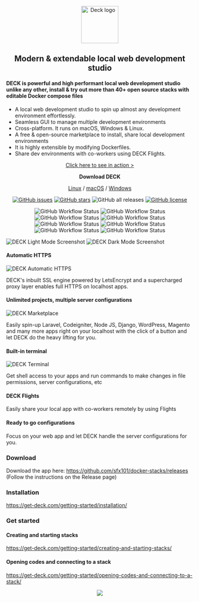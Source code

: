 <p align="center">
  <img src="https://get-deck.com/wp-content/uploads/2020/11/android-chrome-512x512-1.png" alt="Deck logo" height="100"/>
</p>

<h2 align="center">Modern & extendable local web development studio</h3>

#### DECK is powerful and high performant local web development studio unlike any other, install & try out more than 40+ open source stacks with editable Docker compose files

- A local web development studio to spin up almost any development environment effortlessly.
- Seamless GUI to manage multiple development environments
- Cross-platform. It runs on macOS, Windows & Linux.
- A free & open-source marketplace to install, share local development environments
- It is highly extensible by modifying Dockerfiles.
- Share dev environments with co-workers using DECK Flights.

<p align="center">
  <a href="https://www.loom.com/share/056e358938144db788d4c32a65a0572d">Click here to see in action &gt;</a>
</p>
<p align="center"><strong>Download DECK</strong></p>
<p align="center">
  <a href="https://github.com/sfx101/deck/releases/tag/v3.0.0">Linux</a> /
  <a href="https://github.com/sfx101/deck/releases/download/v3.0.0/DECK-3.0.0.dmg">macOS</a> / <a href="https://github.com/sfx101/deck/releases/download/v3.0.0/DECK-Setup-3.0.0.exe">Windows</a>
</p>
<p align="center">
  <a href="https://github.com/sfx101/docker-stacks/issues"><img alt="GitHub issues" src="https://img.shields.io/github/issues/sfx101/docker-stacks?style=for-the-badge"></a>
  <a href="https://github.com/sfx101/docker-stacks/stargazers"><img alt="GitHub stars" src="https://img.shields.io/github/stars/sfx101/docker-stacks?style=for-the-badge"></a>
  <img alt="GitHub all releases" src="https://img.shields.io/github/downloads/sfx101/docker-stacks/total?style=for-the-badge">
  <a href="https://github.com/sfx101/docker-stacks/blob/master/LICENSE"><img alt="GitHub license" src="https://img.shields.io/github/license/sfx101/docker-stacks?style=for-the-badge"></a>
</p>
<p align="center">
  <img alt="GitHub Workflow Status" src="https://img.shields.io/github/workflow/status/deck-app/lamp-stack/LAMP?label=LAMP&style=flat-square"> <img alt="GitHub Workflow Status" src="https://img.shields.io/github/workflow/status/deck-app/lemp-stack/Docker%20Image%20CI?label=LEMP&style=flat-square"> <img alt="GitHub Workflow Status" src="https://img.shields.io/github/workflow/status/deck-app/nginx-stack/Docker%20Image%20CI?label=NGINX&style=flat-square"> <img alt="GitHub Workflow Status" src="https://img.shields.io/github/workflow/status/deck-app/apache-stack/Docker%20Image%20CI?label=APACHE&style=flat-square"> <img alt="GitHub Workflow Status" src="https://img.shields.io/github/workflow/status/deck-app/laravel/Docker%20Image%20CI?label=LARAVEL&style=flat-square"> <img alt="GitHub Workflow Status" src="https://img.shields.io/github/workflow/status/deck-app/wordpress/Docker%20Image%20CI?label=WordPress&style=flat-square"> <img alt="GitHub Workflow Status" src="https://img.shields.io/github/workflow/status/deck-app/mysql/Docker%20Image%20CI?label=MySQL&style=flat-square"> <img alt="GitHub Workflow Status" src="https://img.shields.io/github/workflow/status/deck-app/mongodb/Docker%20Image%20CI?label=MONGODB&style=flat-square">
 </p>

![DECK Light Mode Screenshot](https://get-deck.com/wp-content/uploads/2020/12/Screenshot-2020-12-16-at-2.22.26-PM.png)
![DECK Dark Mode Screenshot](https://get-deck.com/wp-content/uploads/2020/12/Screenshot-2020-12-16-at-2.27.02-PM.png)

#### Automatic HTTPS

![DECK Automatic HTTPS](https://get-deck.com/wp-content/uploads/2020/12/Screenshot-2020-12-16-at-2.30.15-PM.png)

DECK's inbuilt SSL engine powered by LetsEncrypt and a supercharged proxy layer enables full HTTPS on localhost apps.

#### Unlimited projects, multiple server configurations

![DECK Marketplace](https://get-deck.com/wp-content/uploads/2021/10/Screenshot-2021-10-20-at-10.57.50-PM.png)

Easily spin-up Laravel, Codeigniter, Node JS, Django, WordPress, Magento
and many more apps right on your localhost with the click of a button
and let DECK do the heavy lifting for you.

#### Built-in terminal

![DECK Terminal](https://get-deck.com/wp-content/uploads/2020/12/Screenshot-2020-12-16-at-2.35.23-PM.png)

Get shell access to your apps and run commands to make changes in file permissions, server configurations, etc

#### DECK Flights

Easily share your local app with co-workers remotely by using Flights

#### Ready to go configurations

Focus on your web app and let DECK handle the server configurations for you.

### Download

Download the app here: https://github.com/sfx101/docker-stacks/releases (Follow the instructions on the Release page)

### Installation

https://get-deck.com/getting-started/installation/

### Get started

#### Creating and starting stacks

https://get-deck.com/getting-started/creating-and-starting-stacks/

#### Opening codes and connecting to a stack

https://get-deck.com/getting-started/opening-codes-and-connecting-to-a-stack/


<p align="center">
  <a href="https://www.buymeacoffee.com/deck"><img src="https://img.buymeacoffee.com/button-api/?text=Buy me a coffee&emoji=&slug=deck&button_colour=FFDD00&font_colour=000000&font_family=Comic&outline_colour=000000&coffee_colour=ffffff&nonce=00000"></a>
</p>
